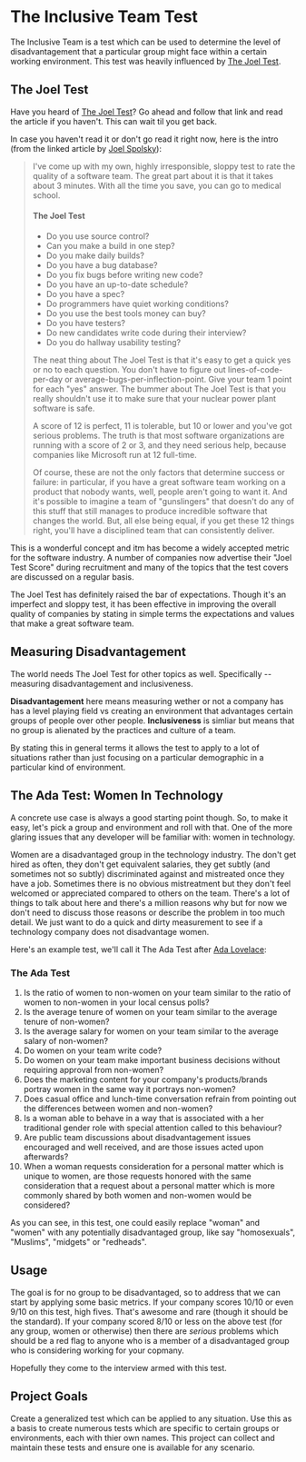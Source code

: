 # The Inclusive Team Test

The Inclusive Team is a test which can be used to determine the level of disadvantagement that a particular group might face within a certain working environment. This test was heavily influenced by [The Joel Test](http://www.joelonsoftware.com/articles/fog0000000043.html).

## The Joel Test
Have you heard of [The Joel Test](http://www.joelonsoftware.com/articles/fog0000000043.html)? Go ahead and follow that link and read the article if you haven't. This can wait til you get back. 

In case you haven't read it or don't go read it right now, here is the intro (from the linked article by [Joel Spolsky](http://joelonsoftware.com)):

> I've come up with my own, highly irresponsible, sloppy test to rate the quality of a software team. The great part about it is that it takes about 3 minutes. With all the time you save, you can go to medical school.
>
>
>  
> #### The Joel Test
>
>* Do you use source control?
>* Can you make a build in one step?
>* Do you make daily builds?
>* Do you have a bug database?
>* Do you fix bugs before writing new code?
>* Do you have an up-to-date schedule?
>* Do you have a spec?
>* Do programmers have quiet working conditions?
>* Do you use the best tools money can buy?
>* Do you have testers?
>* Do new candidates write code during their interview?
>* Do you do hallway usability testing?
>
>
>The neat thing about The Joel Test is that it's easy to get a quick yes or no to each question. You don't have to figure out lines-of-code-per-day or average-bugs-per-inflection-point. Give your team 1 point for each "yes" answer. The bummer about The Joel Test is that you really shouldn't use it to make sure that your nuclear power plant software is safe.
>
>A score of 12 is perfect, 11 is tolerable, but 10 or lower and you've got serious problems. The truth is that most software organizations are running with a score of 2 or 3, and they need serious help, because companies like Microsoft run at 12 full-time. 
>
>Of course, these are not the only factors that determine success or failure: in particular, if you have a great software team working on a product that nobody wants, well, people aren't going to want it. And it's possible to imagine a team of "gunslingers" that doesn't do any of this stuff that still manages to produce incredible software that changes the world. But, all else being equal, if you get these 12 things right, you'll have a disciplined team that can consistently deliver.


This is a wonderful concept and itm has become a widely accepted metric for the software industry. A number of companies now advertise their "Joel Test Score" during recruitment and many of the topics that the test covers are discussed on a regular basis. 

The Joel Test has definitely raised the bar of expectations. Though it's an imperfect and sloppy test, it has been effective in improving the overall quality of companies by stating in simple terms the expectations and values that make a great software team. 

## Measuring Disadvantagement

The world needs The Joel Test for other topics as well. Specifically -- measuring disadvantagement and inclusiveness. 

**Disadvantagement** here means measuring wether or not a company has has a level playing field vs creating an environment that advantages certain groups of people over other people. **Inclusiveness** is simliar but means that no group is alienated by the practices and culture of a team.

By stating this in general terms it allows the test to apply to a lot of situations rather than just focusing on a particular demographic in a particular kind of environment.

## The Ada Test: Women In Technology 

A concrete use case is always a good starting point though. So, to make it easy, let's pick a group and environment and roll with that. One of the more glaring issues that any developer will be familiar with: women in technology. 

Women are a disadvantaged group in the technology industry. The don't get hired as often, they don't get equivalent salaries, they get subtly (and sometimes not so subtly) discriminated against and mistreated once they have a job. Sometimes there is no obvious mistreatment but they don't feel welcomed or appreciated compared to others on the team. There's a lot of things to talk about here and there's a million reasons why but for now we don't need to discuss those reasons or describe the problem in too much detail. We just want to do a quick and dirty measurement to see if a technology company does not disadvantage women. 

Here's an example test, we'll call it The Ada Test after [Ada Lovelace](http://en.wikipedia.org/wiki/Ada_Lovelace):

### The Ada Test

1. Is the ratio of women to non-women on your team similar to the ratio of women to non-women in your local census polls?
2. Is the average tenure of women on your team similar to the average tenure of non-women? 
3. Is the average salary for women on your team similar to the average salary of non-women?
4. Do women on your team write code? 
5. Do women on your team make important business decisions without requiring approval from non-women?
6. Does the marketing content for your company's products/brands portray women in the same way it portrays non-women?
7. Does casual office and lunch-time conversation refrain from pointing out the differences between women and non-women?
8. Is a woman able to behave in a way that is associated with a her traditional gender role with special attention called to this behaviour?
9. Are public team discussions about disadvantagement issues encouraged and well received, and are those issues acted upon afterwards?
10. When a woman requests consideration for a personal matter which is unique to women, are those requests honored with the same consideration that a request about a personal matter which is more commonly shared by both women and non-women would be considered?


As you can see, in this test, one could easily replace "woman" and "women" with any potentially disadvantaged group, like say "homosexuals", "Muslims", "midgets" or "redheads".

## Usage

The goal is for no group to be disadvantaged, so to address that we can start by applying some basic metrics. If your company scores 10/10 or even 9/10 on this test, high fives. That's awesome and rare (though it should be the standard). If your company scored 8/10 or less on the above test (for any group, women or otherwise) then there are *serious* problems which should be a red flag to anyone who is a member of a disadvantaged group who is considering working for your copmany.

Hopefully they come to the interview armed with this test.

## Project Goals

Create a generalized test which can be applied to any situation. Use this as a basis to create numerous tests which are specific to certain groups or environments, each with thier own names. This project can collect and maintain these tests and ensure one is available for any scenario. 

